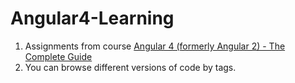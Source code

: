 # Angular4-Learning 

1. Assignments from course [Angular 4 (formerly Angular 2) - The Complete Guide](https://www.udemy.com/the-complete-guide-to-angular-2/)
2. You can browse different versions of code by tags. 

